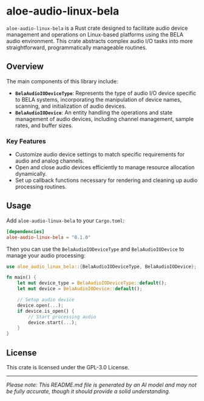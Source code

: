 # aloe-audio-linux-bela

`aloe-audio-linux-bela` is a Rust crate designed to facilitate audio device management and operations on Linux-based platforms using the BELA audio environment. This crate abstracts complex audio I/O tasks into more straightforward, programmatically manageable routines.

## Overview

The main components of this library include:

- **`BelaAudioIODeviceType`**: Represents the type of audio I/O device specific to BELA systems, incorporating the manipulation of device names, scanning, and initialization of audio devices.
- **`BelaAudioIODevice`**: An entity handling the operations and state management of audio devices, including channel management, sample rates, and buffer sizes.

### Key Features

- Customize audio device settings to match specific requirements for audio and analog channels.
- Open and close audio devices efficiently to manage resource allocation dynamically.
- Set up callback functions necessary for rendering and cleaning up audio processing routines.

## Usage

Add `aloe-audio-linux-bela` to your `Cargo.toml`:

```toml
[dependencies]
aloe-audio-linux-bela = "0.1.0"
```

Then you can use the `BelaAudioIODeviceType` and `BelaAudioIODevice` to manage your audio processing:

```rust
use aloe_audio_linux_bela::{BelaAudioIODeviceType, BelaAudioIODevice};

fn main() {
    let mut device_type = BelaAudioIODeviceType::default();
    let mut device = BelaAudioIODevice::default();

    // Setup audio device
    device.open(...);
    if device.is_open() {
        // Start processing audio
        device.start(...);
    }
}
```

## License

This crate is licensed under the GPL-3.0 License.

---

*Please note: This README.md file is generated by an AI model and may not be fully accurate, though it should provide a solid understanding.*